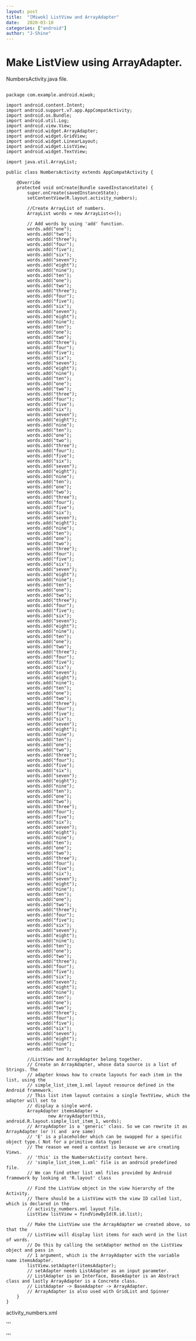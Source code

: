 ```yaml
---
layout: post
title:  "[Miwok] ListView and ArrayAdapter"
date:   2020-03-10
categories: ["android"]
author: "J-Shine"
---
```


# Make ListView using ArrayAdapter.

NumbersActivity.java file.
<pre><code>
package com.example.android.miwok;

import android.content.Intent;
import android.support.v7.app.AppCompatActivity;
import android.os.Bundle;
import android.util.Log;
import android.view.View;
import android.widget.ArrayAdapter;
import android.widget.GridView;
import android.widget.LinearLayout;
import android.widget.ListView;
import android.widget.TextView;

import java.util.ArrayList;

public class NumbersActivity extends AppCompatActivity {

    @Override
    protected void onCreate(Bundle savedInstanceState) {
        super.onCreate(savedInstanceState);
        setContentView(R.layout.activity_numbers);

        //Create ArrayList of numbers.
        ArrayList<String> words = new ArrayList<>();

        // Add words by using 'add' function.
        words.add("one");
        words.add("two");
        words.add("three");
        words.add("four");
        words.add("five");
        words.add("six");
        words.add("seven");
        words.add("eight");
        words.add("nine");
        words.add("ten");
        words.add("one");
        words.add("two");
        words.add("three");
        words.add("four");
        words.add("five");
        words.add("six");
        words.add("seven");
        words.add("eight");
        words.add("nine");
        words.add("ten");
        words.add("one");
        words.add("two");
        words.add("three");
        words.add("four");
        words.add("five");
        words.add("six");
        words.add("seven");
        words.add("eight");
        words.add("nine");
        words.add("ten");
        words.add("one");
        words.add("two");
        words.add("three");
        words.add("four");
        words.add("five");
        words.add("six");
        words.add("seven");
        words.add("eight");
        words.add("nine");
        words.add("ten");
        words.add("one");
        words.add("two");
        words.add("three");
        words.add("four");
        words.add("five");
        words.add("six");
        words.add("seven");
        words.add("eight");
        words.add("nine");
        words.add("ten");
        words.add("one");
        words.add("two");
        words.add("three");
        words.add("four");
        words.add("five");
        words.add("six");
        words.add("seven");
        words.add("eight");
        words.add("nine");
        words.add("ten");
        words.add("one");
        words.add("two");
        words.add("three");
        words.add("four");
        words.add("five");
        words.add("six");
        words.add("seven");
        words.add("eight");
        words.add("nine");
        words.add("ten");
        words.add("one");
        words.add("two");
        words.add("three");
        words.add("four");
        words.add("five");
        words.add("six");
        words.add("seven");
        words.add("eight");
        words.add("nine");
        words.add("ten");
        words.add("one");
        words.add("two");
        words.add("three");
        words.add("four");
        words.add("five");
        words.add("six");
        words.add("seven");
        words.add("eight");
        words.add("nine");
        words.add("ten");
        words.add("one");
        words.add("two");
        words.add("three");
        words.add("four");
        words.add("five");
        words.add("six");
        words.add("seven");
        words.add("eight");
        words.add("nine");
        words.add("ten");
        words.add("one");
        words.add("two");
        words.add("three");
        words.add("four");
        words.add("five");
        words.add("six");
        words.add("seven");
        words.add("eight");
        words.add("nine");
        words.add("ten");
        words.add("one");
        words.add("two");
        words.add("three");
        words.add("four");
        words.add("five");
        words.add("six");
        words.add("seven");
        words.add("eight");
        words.add("nine");
        words.add("ten");
        words.add("one");
        words.add("two");
        words.add("three");
        words.add("four");
        words.add("five");
        words.add("six");
        words.add("seven");
        words.add("eight");
        words.add("nine");
        words.add("ten");
        words.add("one");
        words.add("two");
        words.add("three");
        words.add("four");
        words.add("five");
        words.add("six");
        words.add("seven");
        words.add("eight");
        words.add("nine");
        words.add("ten");
        words.add("one");
        words.add("two");
        words.add("three");
        words.add("four");
        words.add("five");
        words.add("six");
        words.add("seven");
        words.add("eight");
        words.add("nine");
        words.add("ten");
        words.add("one");
        words.add("two");
        words.add("three");
        words.add("four");
        words.add("five");
        words.add("six");
        words.add("seven");
        words.add("eight");
        words.add("nine");
        words.add("ten");

        //ListView and ArrayAdapter belong together.
        // Create an ArrayAdapter, whose data source is a list of Strings. The
        // adapter knows how to create layouts for each item in the list, using the
        // simple_list_item_1.xml layout resource defined in the Android framework.
        // This list item layout contains a single TextView, which the adapter will set to
        // display a single word.
        ArrayAdapter<String> itemsAdapter =
                new ArrayAdapter<String>(this, android.R.layout.simple_list_item_1, words);
        // ArrayAdapter is a 'generic' class. So we can rewrite it as ArrayAdapter<E> (or <T>)(<E> and <T> are same)
        // 'E' is a placeholder which can be swapped for a specific object type.( Not for a primitive data type)
        // The reason we need a context is because we are creating Views.
        // 'this' is the NumbersActivity context here.
        // 'simple_list_item_1.xml' file is an android predefined file.
        // We can find other list xml files provided by Android framework by looking at 'R.layout' class

        // Find the ListView object in the view hierarchy of the Activity.
        // There should be a ListView with the view ID called list, which is declared in the
        // activity_numbers.xml layout file.
        ListView listView = findViewById(R.id.list);

        // Make the ListView use the ArrayAdapter we created above, so that the
        // ListView will display list items for each word in the list of words.
        // Do this by calling the setAdapter method on the ListView object and pass in
        // 1 argument, which is the ArrayAdapter with the variable name itemsAdapter.
        listView.setAdapter(itemsAdapter);
        // setAdapter needs ListAdapter as an input parameter.
        // ListAdapter is an Interface, BaseAdapter is an Abstract class and lastly ArrayAdapter is a Concrete class.
        // ListAdapter -> BaseAdapter -> ArrayAdapter.
        // ArrayAdapter is also used with GridList and Spinner
    }
}
</code></pre>

activity_numbers.xml

'''

<?xml version="1.0" encoding="utf-8"?>
<ListView xmlns:android="http://schemas.android.com/apk/res/android"
    xmlns:tools="http://schemas.android.com/tools"
    android:id="@+id/list"
    android:orientation="vertical"
    android:layout_width="match_parent"
    android:layout_height="match_parent"
    android:paddingBottom="@dimen/activity_vertical_margin"
    android:paddingLeft="@dimen/activity_horizontal_margin"
    android:paddingRight="@dimen/activity_horizontal_margin"
    android:paddingTop="@dimen/activity_vertical_margin"
    tools:context="com.example.android.miwok.NumbersActivity" />
    
'''
